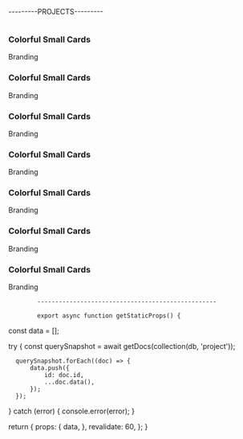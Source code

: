 ---------PROJECTS---------

 <div className="portfolio-item software">
              <div className="portfolio-item__inner">
                <div className="thumb">
                  <img src="assets/images/portfolio-thumb/portfolio-img-1.png" alt="" />
                </div>
                <div className="content">
                  <div className="p-left">
                    <h3>Colorful Small Cards</h3>
                    <span>Branding</span>
                  </div>
                  <div className="p-right">
                    <a href="portfolio-detail.html"><i className="fa-solid fa-arrow-right"></i></a>
                  </div>
                </div>
              </div>
            </div>
            <div className="portfolio-item software">
              <div className="portfolio-item__inner">
                <div className="thumb">
                  <img src="assets/images/portfolio-thumb/portfolio-img-2.png" alt="" />
                </div>
                <div className="content">
                  <div className="p-left">
                    <h3>Colorful Small Cards</h3>
                    <span>Branding</span>
                  </div>
                  <div className="p-right">
                    <a href="portfolio-detail.html"><i className="fa-solid fa-arrow-right"></i></a>
                  </div>
                </div>
              </div>
            </div>
            <div className="portfolio-item design">
              <div className="portfolio-item__inner">
                <div className="thumb">
                  <img src="assets/images/portfolio-thumb/portfolio-img-4.png" alt="" />
                </div>
                <div className="content">
                  <div className="p-left">
                    <h3>Colorful Small Cards</h3>
                    <span>Branding</span>
                  </div>
                  <div className="p-right">
                    <a href="portfolio-detail.html"><i className="fa-solid fa-arrow-right"></i></a>
                  </div>
                </div>
              </div>
            </div>
            <div className="portfolio-item cyber-security">
              <div className="portfolio-item__inner">
                <div className="thumb">
                  <img src="assets/images/portfolio-thumb/portfolio-img-3.png" alt="" />
                </div>
                <div className="content">
                  <div className="p-left">
                    <h3>Colorful Small Cards</h3>
                    <span>Branding</span>
                  </div>
                  <div className="p-right">
                    <a href="portfolio-detail.html"><i className="fa-solid fa-arrow-right"></i></a>
                  </div>
                </div>
              </div>
            </div>
            <div className="portfolio-item consulting">
              <div className="portfolio-item__inner">
                <div className="thumb">
                  <img src="assets/images/portfolio-thumb/portfolio-img-5.png" alt="" />
                </div>
                <div className="content">
                  <div className="p-left">
                    <h3>Colorful Small Cards</h3>
                    <span>Branding</span>
                  </div>
                  <div className="p-right">
                    <a href="portfolio-detail.html"><i className="fa-solid fa-arrow-right"></i></a>
                  </div>
                </div>
              </div>
            </div>
            <div className="portfolio-item software">
              <div className="portfolio-item__inner">
                <div className="thumb">
                  <img src="assets/images/portfolio-thumb/porftolio-img-6.png" alt="" />
                </div>
                <div className="content">
                  <div className="p-left">
                    <h3>Colorful Small Cards</h3>
                    <span>Branding</span>
                  </div>
                  <div className="p-right">
                    <a href="portfolio-detail.html"><i className="fa-solid fa-arrow-right"></i></a>
                  </div>
                </div>
              </div>
            </div>
            <div className="portfolio-item engineering">
              <div className="portfolio-item__inner">
                <div className="thumb">
                  <img src="assets/images/portfolio-thumb/portfolio-img-7.png" alt="" />
                </div>
                <div className="content">
                  <div className="p-left">
                    <h3>Colorful Small Cards</h3>
                    <span>Branding</span>
                  </div>
                  <div className="p-right">
                    <a href="portfolio-detail.html"><i className="fa-solid fa-arrow-right"></i></a>
                  </div>
                </div>
              </div>
            </div>


            --------------------------------------------------

            export async function getStaticProps() {
  const data = [];

  try {
      const querySnapshot = await getDocs(collection(db, 'project'));

      querySnapshot.forEach((doc) => {
          data.push({
              id: doc.id,
              ...doc.data(),
          });
      });
  } catch (error) {
      console.error(error);
  }

  return {
      props: {
          data,
      },
      revalidate: 60,
  };
}


